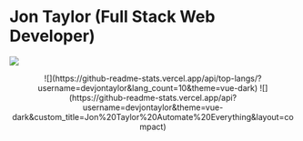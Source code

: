 # Jon Taylor (Full Stack Web Developer)
[![](/assets/logo.2ad8286e.svg)](https://devjontaylor.com)
<p align="center">
  ![](https://github-readme-stats.vercel.app/api/top-langs/?username=devjontaylor&lang_count=10&theme=vue-dark)
  ![](https://github-readme-stats.vercel.app/api?username=devjontaylor&theme=vue-dark&custom_title=Jon%20Taylor%20Automate%20Everything&layout=compact)
</p>
